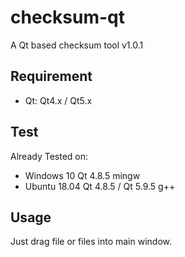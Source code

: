 # checksum-qt

A Qt based checksum tool v1.0.1

## Requirement

- Qt: Qt4.x / Qt5.x

## Test

Already Tested on:

- Windows 10 Qt 4.8.5 mingw
- Ubuntu 18.04 Qt 4.8.5 / Qt 5.9.5 g++

## Usage

Just drag file or files into main window.
